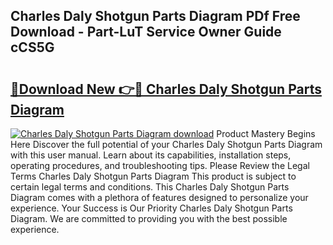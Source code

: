 ## Charles Daly Shotgun Parts Diagram PDf Free Download - Part-LuT Service Owner Guide cCS5G

# <h2><a href="http://dfk0mpo.blite.top/?on=Charles+Daly+Shotgun+Parts+Diagram">🔗Download New 👉🔴 Charles Daly Shotgun Parts Diagram</a></h2>

[![Charles Daly Shotgun Parts Diagram download](https://i.imgur.com/lujVjoI.png)](http://dfk0mpo.blite.top/?on=Charles+Daly+Shotgun+Parts+Diagram)
Product Mastery Begins Here Discover the full potential of your Charles Daly Shotgun Parts Diagram with this user manual. Learn about its capabilities, installation steps, operating procedures, and troubleshooting tips. Please Review the Legal Terms Charles Daly Shotgun Parts Diagram This product is subject to certain legal terms and conditions. This Charles Daly Shotgun Parts Diagram comes with a plethora of features designed to personalize your experience. Your Success is Our Priority Charles Daly Shotgun Parts Diagram. We are committed to providing you with the best possible experience.
